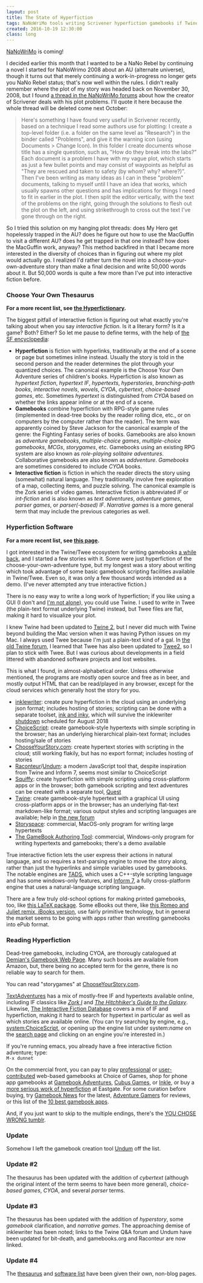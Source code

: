 ```yaml
---
layout: post
title: The State of Hyperfiction
tags: NaNoWriMo tools writing Scrivener hyperfiction gamebooks if Twine longpost
created: 2016-10-19 12:30:00
class: long
---
```

[NaNoWriMo](http://nanowrimo.org) is coming!  

I decided earlier this month that I wanted to be a NaNo Rebel by continuing a novel I started for NaNoWrimo 2008 about an AU (alternate universe), though it turns out that merely continuing a work-in-progress no longer gets you NaNo Rebel status; that's now well within the rules.  I didn't really remember where the plot of my story was headed back on November 30, 2008, but I found [a thread in the NaNoWriMo forums](http://nanowrimo.org/forum_comments/6320705) about how the creator of Scrivener deals with his plot problems.  I'll quote it here because the whole thread will be deleted come next October:

> Here's something I have found very useful in Scrivener recently, based on a technique I read some authors use for plotting: I create a top-level folder (i.e. a folder on the same level as "Research") in the binder called "Problems", and give it the warning icon (using Documents > Change Icon). In this folder I create documents whose title has a single question, such as, "How do they break into the labs?" Each document is a problem I have with my vague plot, which starts as just a few bullet points and may consist of waypoints as helpful as "They are rescued and taken to safety (by whom? why? where?)". Then I've been writing as many ideas as I can in these "problem" documents, talking to myself until I have an idea that works, which usually spawns other questions and has implications for things I need to fit in earlier in the plot. I then split the editor vertically, with the text of the problems on the right, going through the solutions to flesh out the plot on the left, and using strikethrough to cross out the text I've gone through on the right.

So I tried this solution on my hanging plot threads:  does My Hero get hopelessly trapped in the AU?  does he figure out how to use the MacGuffin to visit a different AU?  does he get trapped in that one instead?  how does the MacGuffin work, anyway?  This method backfired in that I became more interested in the diversity of choices than in figuring out where my plot would actually go.  I realized I'd rather turn the novel into a choose-your-own-adventure story than make a final decision and write 50,000 words about it.  But 50,000 words is quite a few more than I've put into interactive fiction before.

### Choose Your Own Thesaurus

**For a more recent list, see [the Hyperfictionary](/tools/hyperfic/).**

The biggest pitfall of interactive fiction is figuring out what exactly you're talking about when you say *interactive fiction*.  Is it a literary form?  Is it a game?  Both?  Either?  So let me pause to define terms, with the help of [the SF encyclopedia](http://www.sf-encyclopedia.com/entry/gamebook):

* **Hyperfiction** is fiction with hyperlinks, traditionally at the end of a scene or page but sometimes inline instead.  Usually the story is told in the second person and the reader determines the plot through your quantized choices.  The canonical example is the Choose Your Own Adventure series of children's books.  Hyperfiction is also known as *hypertext fiction*, *hypertext IF*, *hypertexts*, *hyperstories*, *branching-path books*, *interactive novels*, *wovels*, *CYOA*, *cybertext*, *choice-based games*, etc.  Sometimes *hypertext* is distinguished from *CYOA* based on whether the links appear inline or at the end of a scene.
* **Gamebooks** combine hyperfiction with RPG-style game rules (implemented in dead-tree books by the reader rolling dice, etc., or on computers by the computer rather than the reader).  The term was apparently coined by Steve Jackson for the canonical example of the genre:  the Fighting Fantasy series of books.  Gamebooks are also known as *adventure gamebooks*, *multiple-choice games*, *multiple-choice gamebooks*, *MCGs*, *storygames*, etc.  Gamebooks using an existing RPG system are also known as *role-playing solitaire adventures*.  Collaborative gamebooks are also known as *addventure*.  *Gamebooks* are sometimes considered to include *CYOA* books.
* **Interactive fiction** is fiction in which the reader directs the story using (somewhat) natural language.  They traditionally involve free exploration of a map, collecting items, and puzzle solving.  The canonical example is the Zork series of video games.  Interactive fiction is abbreviated *IF* or *int-fiction* and is also known as *text adventures*, *adventure games*, *parser games*, or *parser(-based) IF*.  *Narrative games* is a more general term that may include the previous categories as well.

### Hyperfiction Software

**For a more recent list, see [this page](/tools/hyperfic/software.html).**

I got interested in the Twine/Twee ecosystem for writing gamebooks [a while back](/blog/2009/07/13/twine-and-twee/), and I started a few stories with it.  Some were just hyperfiction of the choose-your-own-adventure type, but my longest was a story about writing which took advantage of some basic gamebook scripting facilities available in Twine/Twee.  Even so, it was only a few thousand words intended as a demo.  (I've never attempted any true interactive fiction.)

There is no easy way to write a long work of hyperfiction; if you like using a GUI (I don't and [I'm not alone](https://twinery.org/forum/discussion/7474/using-external-ide)), you could use Twine.  I used to write in Twee (the plain-text format underlying Twine) instead, but Twee files are flat, making it hard to visualize your plot.

I knew Twine had been updated to [Twine 2](https://twinery.org), but I never did much with Twine beyond building the Mac version when it was having Python issues on my Mac.  I always used Twee because I'm just a plain-text kind of a gal.  In [the old Twine forum](https://twinery.org/forum/), I learned that Twee has also been updated to [Twee2](http://twee2.danq.me), so I plan to stick with Twee.  But I was curious about developments in a field littered with abandoned software projects and lost websites.

This is what I found, in almost-alphabetical order.  Unless otherwise mentioned, the programs are mostly open source and free as in beer, and mostly output HTML that can be read/played in any browser, except for the cloud services which generally host the story for you.

* [inklewriter](http://www.inklestudios.com/inklewriter/): create pure hyperfiction in the cloud using an underlying json format; includes hosting of stories; scripting can be done with a separate toolset, [ink and inky](http://www.inklestudios.com/ink/), which will survive the inklewriter [shutdown](https://www.inklestudios.com/inklewriter/shutdown/) scheduled for August 2018
* [ChoiceScript](https://www.choiceofgames.com/make-your-own-games/choicescript-intro/): create gamebook-style hypertexts with simple scripting in the browser; has an underlying hierarchical plain-text format; includes hosting/sale of stories
* [ChooseYourStory.com](http://chooseyourstory.com): create hypertext stories with scripting in the cloud; still working flakily, but has no export format; includes hosting of stories
* [Raconteur](http://sequitur.github.io/raconteur/)/[Undum](https://github.com/idmillington/undum): a modern JavaScript tool that, despite inspiration from Twine and Inform 7, seems most similar to ChoiceScript
* [Squiffy](http://textadventures.co.uk/squiffy): create hyperfiction with simple scripting using cross-platform apps or in the browser; both gamebook scripting and text adventures can be created with a separate tool, [Quest](http://textadventures.co.uk/quest)
* [Twine](https://twinery.org): create gamebook-style hypertext with a graphical UI using cross-platform apps or in the browser; has an underlying flat-text markdown-like format; various output styles and scripting languages are available; help in [the new forum](https://twinery.org/questions/)
* [Storyspace](http://www.eastgate.com/storyspace/index.html): commercial, MacOS-only program for writing large hypertexts
* [The GameBook Authoring Tool](http://www.crumblyheadgames.co.uk): commercial, Windows-only program for writing hypertexts and gamebooks; there's a demo available

True interactive fiction lets the user express their actions in natural language, and so requires a text-parsing engine to move the story along, rather than just the hyperlinks and simple variables used by gamebooks.  The notable engines are [TADS](http://www.tads.org), which uses a C++-style scripting language and has some windows-only features, and [Inform 7](http://inform7.com), a fully cross-platform engine that uses a natural-language scripting language.

There are a few truly old-school options for making printed gamebooks, too, like [this LaTeX package](https://www.ctan.org/pkg/gamebook?lang=en).  Some eBooks out there, like [this Romeo and Juliet remix, iBooks version](https://itunes.apple.com/us/book/id1050853447), use fairly primitive technology, but in general the market seems to be going with apps rather than wrestling gamebooks into ePub format.

### Reading Hyperfiction

Dead-tree gamebooks, including CYOA, are thorougly catalogued at [Demian's Gamebook Web Page](https://gamebooks.org).  Many such books are available from Amazon, but, there being no accepted term for the genre, there is no reliable way to search for them.

You can read "storygames" at [ChooseYourStory.com](http://chooseyourstory.com/Stories/).

[TextAdventures](http://textadventures.co.uk) has a mix of mostly-free IF and hypertexts available online, including IF classics like [*Zork I*](http://textadventures.co.uk/games/view/5zyoqrsugeopel3ffhz_vq/zork) and [*The Hitchhiker's Guide to the Galaxy*](http://textadventures.co.uk/games/view/3cbedqimquselmanehhzxg/the-hitchhikers-guide-to-the-galaxy).  Likewise, [The Interactive Fiction Database](http://ifdb.tads.org) covers a mix of IF and hyperfiction, making it hard to search for hypertext in particular as well as which stories are available online.  (You can try searching by engine, e.g., [system:ChoiceScript](http://ifdb.tads.org/search?searchfor=system%3AChoiceScript&searchgo=Search+Games), or opening up the engine list under system:*name* on the [search page](http://ifdb.tads.org/search?game) and clicking on an engine you're interested in.)

If you're running emacs, you already have a free interactive fiction adventure; type:  
`M-x dunnet`

On the commercial front, you can pay to play [professional](https://www.choiceofgames.com/category/our-games/) or [user-contributed](https://www.choiceofgames.com/category/user-made-games/) web-based gamebooks at Choice of Games, shop for phone app gamebooks at [Gamebook Adventures](http://gamebookadventures.com/gamebooks/), [Cubus Games](http://www.cubusgames.com), or [Inkle](http://www.inklestudios.com/), or buy a [more serious work of hyperfiction](http://www.eastgate.com/catalog/Fiction.html) at Eastgate.  For some curation before buying, try [Gamebook News](http://gamebooknews.com) for the latest, [Adventure Gamers](http://www.adventuregamers.com) for reviews, or this list of the [10 best gamebook apps](http://www.tomsguide.com/us/best-gamebook-apps,review-2419.html).

And, if you just want to skip to the multiple endings, there's the [YOU CHOSE WRONG tumblr](http://youchosewrong.tumblr.com).

### Update

Somehow I left the gamebook creation tool [Undum](https://github.com/idmillington/undum) off the list.

### Update #2

The thesaurus has been updated with the addition of *cybertext* (although the original intent of the term seems to have been more general), *choice-based games*, *CYOA*, and several *parser* terms.

### Update #3

The thesaurus has been updated with the addition of *hyperstory*, some *gamebook* clarification, and *narrative games*.  The approaching demise of inklewriter has been noted; links to the Twine Q&A forum and Undum have been updated for bit-death, and gamebooks.org and Raconteur are now linked.

### Update #4

The [thesaurus](/tools/hyperfic/) and [software list](/tools/hyperfic/software.html) have been given their own, non-blog pages.

